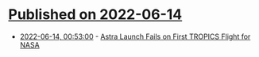 # [Published on 2022-06-14](index.md)

* [2022-06-14, 00:53:00](https://soylentnews.org/article.pl?sid=22/06/13/030242&from=rss) - [Astra Launch Fails on First TROPICS Flight for NASA](https://soylentnews.org/article.pl?sid=22/06/13/030242&from=rss)
